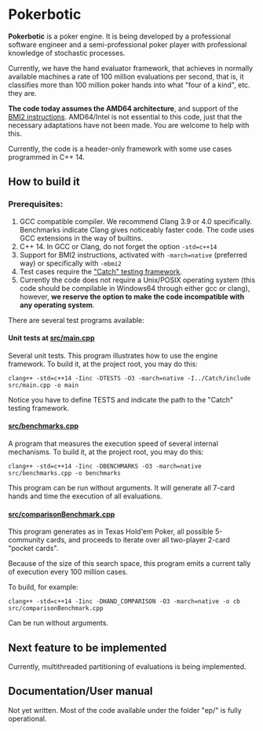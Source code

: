 # Pokerbotic

**Pokerbotic** is a poker engine.  It is being developed by a professional software engineer and a semi-professional poker player with professional knowledge of stochastic processes.

Currently, we have the hand evaluator framework, that achieves in normally available machines a rate of 100 million evaluations per second, that is, it classifies more than 100 million poker hands into what "four of a kind", etc. they are.

**The code today assumes the AMD64 architecture**, and support of the [BMI2 instructions](https://en.wikipedia.org/wiki/Bit_Manipulation_Instruction_Sets#BMI2_.28Bit_Manipulation_Instruction_Set_2.29).  AMD64/Intel is not essential to this code, just that the necessary adaptations have not been made.  You are welcome to help with this.

Currently, the code is a header-only framework with some use cases programmed in C++ 14.

## How to build it

### Prerequisites:

1. GCC compatible compiler.  We recommend Clang 3.9 or 4.0 specifically.  Benchmarks indicate Clang gives noticeably faster code.  The code uses GCC extensions in the way of builtins.
2. C++ 14.  In GCC or Clang, do not forget the option `-std=c++14`
3. Support for BMI2 instructions, activated with `-march=native` (preferred way) or specifically with `-mbmi2`
4. Test cases require the ["Catch" testing framework](https://github.com/philsquared/Catch).
5. Currently the code does not require a Unix/POSIX operating system (this code should be compilable in Windows64 through either gcc or clang), however, **we reserve the option to make the code incompatible with any operating system**.

There are several test programs available:

#### Unit tests at [src/main.cpp](https://github.com/thecppzoo/pokerbotic/blob/master/src/main.cpp)

Several unit tests.  This program illustrates how to use the engine framework.  To build it, at the project root, you may do this:

`clang++ -std=c++14 -Iinc -DTESTS -O3 -march=native -I../Catch/include src/main.cpp -o main`

Notice you have to define TESTS and indicate the path to the "Catch" testing framework.

#### [src/benchmarks.cpp](https://github.com/thecppzoo/pokerbotic/blob/master/src/benchmarks.cpp)

A program that measures the execution speed of several internal mechanisms.  To build it, at the project root, you may do this:

`clang++ -std=c++14 -Iinc -DBENCHMARKS -O3 -march=native src/benchmarks.cpp -o benchmarks`

This program can be run without arguments. It will generate all 7-card hands and time the execution of all evaluations.

#### [src/comparisonBenchmark.cpp](https://github.com/thecppzoo/pokerbotic/blob/master/src/comparisonBenchmark.cpp)

This program generates as in Texas Hold'em Poker, all possible 5-community cards, and proceeds to iterate over all two-player 2-card "pocket cards".

Because of the size of this search space, this program emits a current tally of execution every 100 million cases.

To build, for example:

`clang++ -std=c++14 -Iinc -DHAND_COMPARISON -O3 -march=native -o cb src/comparisonBenchmark.cpp`

Can be run without arguments.

## Next feature to be implemented

Currently, multithreaded partitioning of evaluations is being implemented.

## Documentation/User manual

Not yet written.  Most of the code available under the folder "ep/" is fully operational.


